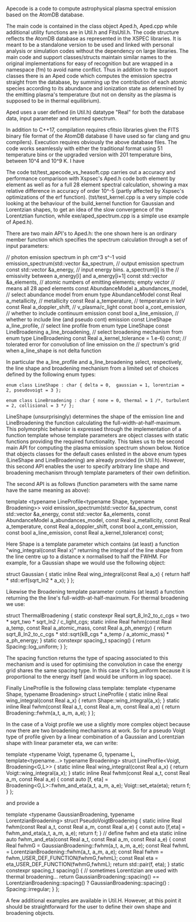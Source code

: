 Apecode is a code to compute astrophysical plasma spectral emission based on the AtomDB database.

The main code is contained in the class object Aped.h, Aped.cpp while additional utility functions 
are in Util.h and FitsUtil.h. The code structure reflects the AtomDB database as represented 
in the XSPEC libraries. It is meant to be a standalone version to be used and linked with 
personal analysis or simulation codes without the dependency on large libraries.
The main code and support classes/structs maintain similar names to the original implementations
for easy of recognition but are wrapped in a namespace (fm) to avoid name conflict.
Thus in addition to the support classes there is an Aped code which computes the emission spectra
straight from the database, by summing up the contribution of each atomic species according
to its abundance and ionization state as determined by the emitting plasma's temperature (but not
on density as the plasma is supposed to be in thermal equilibrium).

Aped uses a user defined (in Util.h) datatype "Real" for both the database data, input parameter 
and returned spectrum.

In addition to C++17, compilation requires cfitsio libraries given the FITS binary file format 
of the AtomDB database (I have used so far clang and gnu compilers). Execution requires obviously
the above database files. The code works seamlessly with either the traditional format using 51 
temperature bins or the upgraded version with 201 temperature bins, between 10^4 and 10^9 K. I have 

The code tst/test_apecode_vs_heasoft.cpp carries out a accuracy and performance comparison with 
Xspsec's Aped.h code both element by element as well as for a full 28 element spectral calculation,
showing a max relative difference in accuracy of order 10^-5 (partly affected by Xspsec's optimizations
of the erf function). (tst/test_kernel.cpp is a very simple code looking at the  behaviour of the 
build_kernel function for Gaussian and Lorentzian shapes, to get an idea of the slow convergence of 
the Lorentztian function, while exe/aped_spectrum.cpp is a simple use example of Aped.h).

There are two main API's to Aped.h: the one shown here is an ordinary member function which specifies the
spectrum calculation through a set of input parameters:

// photon emission spectrum in ph cm^3 s^-1
void emission_spectrum(std::vector<Real> &a_spectrum,           // output emission spectrum
                       const std::vector<Real> &a_energy,       // input energy bins. a_spectrum[i] is the
                                                                // emissivity between a_energy[i] and a_energy[i+1]
                       const std::vector<unsigned> &a_elements, // atomic numbers of emitting elements; empty vector
                                                                // means all 28 aped elements
                       const AbundanceModel a_abundances_model, // select abundance model from enum type AbundanceModel
                       const Real a_metallicity,                // metallicity
                       const Real a_temperature,                // temperature in keV
                       const Real a_doppler_shift,              // v_plasma/c_light
                       const bool a_cont_emission,              // whether to include continuum emission
                       const bool a_line_emission,              // whether to include line (and pseudo cont) emission
                       const LineShape a_line_profile,          // select line profile from enum type LineShape
                       const LineBroadening a_line_broadening,  // select broadening mechanism from enum type LineBroadening
                       const Real a_kernel_tolerance = 1.e-6) const; // tolerated error for convolution of line emission on the 
                                                                // spectrum's grid when a_line_shape is not delta function

In particular the a_line_profile and a_line_broadening select, respectively, the line shape and broadening mechanism from
a limited set of choices defined by the following enum types:

    enum class LineShape : char { delta = 0,  gaussian = 1, lorentzian = 2, pseudovoigt = 3 };

    enum class LineBroadening : char { none = 0, thermal = 1 /*, turbulent = 2, collisional = 3 */ };

LineShape (unsurprisingly) determines the shape of the emission line and LineBroadening the function 
calculating the full-width-at-half-maximum. This polymorphic behavior is expressed through the
implementation of a function template whose template parameters are object classes with static 
functions providing the required functionality. This takes us to the second main API for computing 
the plasma emission spectrum shown below. Notice that objects classes for the default cases enlisted 
in the above enum types (LineShape and LineBroadening) are already provided (in Util.h). However, 
this second API enables the user to specify arbitrary line shape and broadening mechanism through 
template parameters of their own definition.

The second API is as follows (function parameters with the same name have the same meaning as above):

template <typename LineProfile<typename Shape, typename Broadening>>
void emission_spectrum(std::vector<Real> &a_spectrum,
                       const std::vector<Real> &a_energy,
                       const std::vector<unsigned> &a_elements, 
                       const AbundanceModel a_abundances_model,
                       const Real a_metallicity,
                       const Real a_temperature,
                       const Real a_doppler_shift,
                       const bool a_cont_emission,
                       const bool a_line_emission,
                       const Real a_kernel_tolerance) const;

Here Shape is a template parameter which contains (at least) a function "wing_integral(const Real x)"
returning the integral of the line shape from the line centre up to a distance x normalised
to half the FWHM. For example, for a Gaussian shape we would use the following object:

struct Gaussian
{
    static inline Real wing_integral(const Real a_x)  { return half * std::erf(sqrt_ln2 * a_x); }
};

Likewise the Broadening template parameter contains (at least) a function returning the 
the line's full-width-at-half-maximum. For thermal broadening we use:

struct ThermalBroadening
{
    static constexpr Real sqrt_8_ln2_to_c_cgs = two * sqrt_two * sqrt_ln2 / c_light_cgs;
    static inline Real fwhm(const Real a_temp, const Real a_atomic_mass, const Real a_ph_energy)
    {
        return sqrt_8_ln2_to_c_cgs * std::sqrt(kB_cgs * a_temp / a_atomic_mass) * a_ph_energy;
    }
    static constexpr spacing_t spacing() { return Spacing::log_uniform; }
};

The spacing function returns the type of spacing associated to this mechanism and is used for 
optimising the convolution in case the energy grid shares the same spacing type. In this case
it's log_uniform because it is proportional to the energy itself (and would be uniform in log space).

Finally LineProfile is the following class template:
template <typename Shape, typename Broadening> struct LineProfile
{
    static inline Real wing_integral(const Real a_x) { return Shape::wing_integral(a_x); }
    static inline Real fwhm(const Real a_t, const Real a_m, const Real a_e) { return Broadening::fwhm(a_t, a_m, a_e); }
};

In the case of a Voigt profile we use a slightly more complex object because now there are 
two broadening mechanisms at work. So for a pseudo Voigt type of profile given by a linear 
combination of a Gaussian and Lorentzian shape with linear parameter eta, we can write:

template <typename Voigt, typename G, typename L, template<typename...> typename Broadening>
struct LineProfile<Voigt, Broadening<G,L>>
{
    static inline Real wing_integral(const Real a_x) { return Voigt::wing_integral(a_x); }
    static inline Real fwhm(const Real a_t, const Real a_m, const Real a_e)
    {
        const auto [f, eta] = Broadening<G,L>::fwhm_and_eta(a_t, a_m, a_e);
        Voigt::set_eta(eta);
        return f;
    }
};

and provide a 

template <typename GaussianBroadening, typename LorentzianBroadening>
struct PseudoVoigtBroadening
{
    static inline Real fwhm(const Real a_t, const Real a_m, const Real a_e)
    {
        const auto [f,eta] = fwhm_and_eta(a_t, a_m, a_e);
        return f;
    }
    // define fwhm and eta
    static inline auto fwhm_and_eta(const Real a_t, const Real a_m, const Real a_e)
    {
        const Real fwhmG = GaussianBroadening::fwhm(a_t, a_m, a_e);
        const Real fwhmL = LorentzianBroadening::fwhm(a_t, a_m, a_e);
        const Real fwhm = fwhm_USER_DEF_FUNCTION(fwhmG,fwhmL);
        const Real eta = eta_USER_DEF_FUNCTION(fwhmG,fwhmL);
        return std::pair(f, eta);
    }
    static constexpr spacing_t spacing()
    {
        // sometimes Lorentizian are used with thermal broadening...
        return GaussianBroadening::spacing() == LorentzianBroadening::spacing() ? GaussianBroadening::spacing() : Spacing::irregular;
    }
};

A few additional examples are available in Util.H. However, at this point it should be straightforward for the user
to define their own shape and broadening objects.
